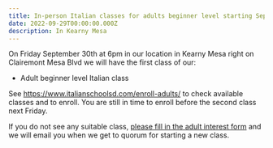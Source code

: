 ```yaml
---
title: In-person Italian classes for adults beginner level starting September 30th
date: 2022-09-29T00:00:00.000Z
description: In Kearny Mesa
---
```


On Friday September 30th at 6pm in our location in Kearny Mesa right on Clairemont Mesa Blvd
we will have the first class of our:

* Adult beginner level Italian class

See <https://www.italianschoolsd.com/enroll-adults/> to check available classes and to enroll.
You are still in time to enroll before the second class next Friday.

If you do not see any suitable class, [please fill in the adult interest form](https://forms.gle/LHR7Htpeb3mQzV838) and we will email you when we get to quorum for starting a new class.
